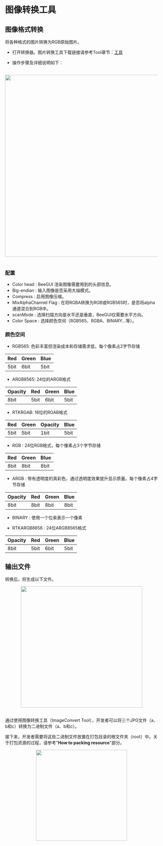# 图像转换工具

## 图像格式转换
将各种格式的图片转换为RGB原始图片。
* 打开转换器。图片转换工具下载链接请参考Tool章节：[工具](../index.md) 

* 操作步骤及详细说明如下：

<br/>
<div style="text-align: center"><img width= "600" src="https://foruda.gitee.com/images/1718765954611644598/e761d204_13408154.png"></div>
<br/>

### 配置
- Color head : BeeGUI 渲染图像需要用到的头部信息。
- Big-endian : 输入图像是否采用大端模式。
- Compress : 启用图像压缩。
- MixAlphaChannel Flag : 在将RGBA转换为RGB或RGB565时，是否将alpha通道混合到RGB中。
- scanMode : 选择扫描方向是水平还是垂直，BeeGUI仅需要水平方向。
- Color Space : 选择颜色空间（RGB565、RGBA、BINARY...等）。

### 颜色空间

- RGB565: 色彩丰富但渲染成本和存储需求低，每个像素占2字节存储

|  Red |  Green |  Blue |
|----------|------------|-----------|
|  5bit|  6bit  |  5bit |

- ARGB8565: 24位的ARGB格式

|  Opacity |  Red |  Green |  Blue |
|----------|------------|-----------|--------------|
|  8bit|  5bit  |  6bit |    5bit  |

- RTKRGAB: 16位的RGAB格式

|  Red |  Green |  Opacity |  Blue |
|----------|------------|-----------|--------------|
|  5bit|  5bit  |  1bit |    5bit  |

- RGB : 24位RGB格式，每个像素占3个字节存储

|  Red |  Green |  Blue |
|----------|------------|-----------|
|  8bit|  8bit  |  8bit |

- ARGB : 带有透明度的真彩色，通过透明度效果提升显示质量。每个像素占4字节存储

|  Opacity |  Red |  Green |  Blue |
|----------|------------|-----------|--------------|
|  8bit|  8bit  |  8bit |    8bit  |

- BINARY : 使用一个位来表示一个像素

- RTKARGB8656 : 24位ARGB8565格式

|  Opacity |  Red |  Green |  Blue |
|----------|------------|-----------|--------------|
|  8bit|  5bit  |  6bit |    5bit  |


## 输出文件
转换后，将生成以下文件。
<br/>
<div style="text-align: center"><img width= "400" src="https://foruda.gitee.com/images/1718776957325643948/803a9ab3_13408154.png"></div>
<br/>

通过使用图像转换工具（ImageConvert Tool），开发者可以将三个JPG文件（a、b和c）转换为二进制文件（a、b和c）。

接下来，开发者需要将这些二进制文件放置在打包目录的根文件夹（root）中。关于打包资源的过程，请参考"**How to packing resource**"部分。

<div style="text-align: center"><img width= "300" src="https://foruda.gitee.com/images/1718786296198222012/e213af1a_13408154.png"></div>
<br/>

